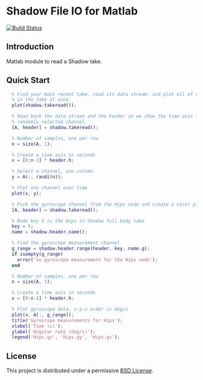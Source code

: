 # Shadow File IO for Matlab

[![Build Status](https://www.travis-ci.com/motion-workshop/shadow-fileio-matlab.svg?branch=main)](https://www.travis-ci.com/motion-workshop/shadow-fileio-matlab)

## Introduction

Matlab module to read a Shadow take.

## Quick Start

```matlab
  % Find your most recent take, read its data stream, and plot all of the data
  % in the take at once.
  plot(shadow.takeread());
```

```matlab
  % Read back the data stream and the header so we show the time axis for one
  % randomly selected channel.
  [A, header] = shadow.takeread();

  % Number of samples, one per row
  n = size(A, 1);

  % Create a time axis in seconds
  x = [0:n-1] * header.h;

  % Select a channel, one column
  y = A(:, randi(n));

  % Plot one channel over time
  plot(x, y);
```

```matlab
  % Pick the gyroscope channel from the Hips node and create a nicer plot.
  [A, header] = shadow.takeread();

  % Node key 5 is the Hips in Shadow full body take
  key = 5;
  name = shadow.header.name();

  % Find the gyroscope measurement channel
  g_range = shadow.header.range(header, key, name.g);
  if isempty(g_range)
    error('no gyroscope measurement for the Hips node');
  end

  % Number of samples, one per row
  n = size(A, 1);

  % Create a time axis in seconds
  x = [0:n-1] * header.h;

  % Plot gyroscope data, x-y-z order in deg/s
  plot(x, A(:, g_range));
  title('Gyroscope measurements for Hips');
  xlabel('Time (s)');
  ylabel('Angular rate (deg/s)');
  legend('Hips.gx', 'Hips.gy', 'Hips.gz');
```

## License

This project is distributed under a permissive [BSD License](LICENSE).